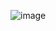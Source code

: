 ![image](https://user-images.githubusercontent.com/52088444/227319204-904b63dc-8f82-4655-a831-24467481bbf1.png)
